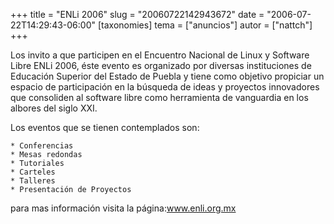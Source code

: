+++
title = "ENLi 2006"
slug = "20060722142943672"
date = "2006-07-22T14:29:43-06:00"
[taxonomies]
tema = ["anuncios"]
autor = ["nattch"]
+++

Los invito a que participen en el Encuentro Nacional de Linux y Software
Libre ENLi 2006, éste evento es organizado por diversas instituciones de
Educación Superior del Estado de Puebla y tiene como objetivo propiciar
un espacio de participación en la búsqueda de ideas y proyectos
innovadores que consoliden al software libre como herramienta de
vanguardia en los albores del siglo XXI.

Los eventos que se tienen contemplados son:

    * Conferencias
    * Mesas redondas
    * Tutoriales
    * Carteles
    * Talleres
    * Presentación de Proyectos 

para mas información visita la
página:<a href="http://www.enli.org.mx">www.enli.org.mx</a>

